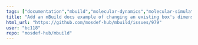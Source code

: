 ```yaml
---
tags: ["documentation","mbuild","molecular-dynamics","molecular-simulation","molecule-builder","mosdef","python"]
title: "Add an mBuild docs example of changing an existing box's dimensions and angles for the new mbuild.Box's structure."
html_url: "https://github.com/mosdef-hub/mbuild/issues/979"
user: "bc118"
repo: "mosdef-hub/mbuild"
---
```


